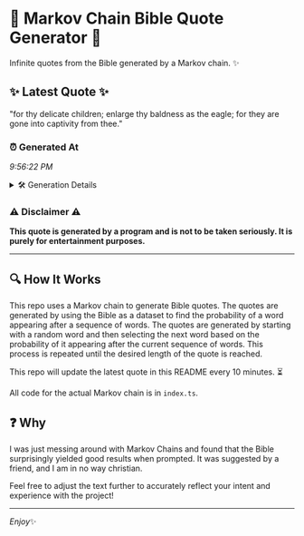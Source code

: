 # 📖 Markov Chain Bible Quote Generator 📖

Infinite quotes from the Bible generated by a Markov chain. ✨

## ✨ Latest Quote ✨
"for thy delicate children; enlarge thy baldness as the eagle; for they are gone into captivity from thee."

### ⏰ Generated At
*9:56:22 PM*

<details>
    <summary>🛠️ Generation Details</summary>
    <p>
        <strong>🌱 Seed:</strong> for<br>
        <strong>🔄 Iterations:</strong> 17<br>
        <strong>📜 Context History:</strong><br>[ for ]: thy<br>[ for, thy ]: delicate<br>[ for, thy, delicate ]: children;<br>[ for, thy, delicate, children; ]: enlarge<br>[ for, thy, delicate, children;, enlarge ]: thy<br>[ for, thy, delicate, children;, enlarge, thy ]: baldness<br>[ thy, delicate, children;, enlarge, thy, baldness ]: as<br>[ delicate, children;, enlarge, thy, baldness, as ]: the<br>[ children;, enlarge, thy, baldness, as, the ]: eagle;<br>[ enlarge, thy, baldness, as, the, eagle; ]: for<br>[ thy, baldness, as, the, eagle;, for ]: they<br>[ baldness, as, the, eagle;, for, they ]: are<br>[ as, the, eagle;, for, they, are ]: gone<br>[ the, eagle;, for, they, are, gone ]: into<br>[ eagle;, for, they, are, gone, into ]: captivity<br>[ for, they, are, gone, into, captivity ]: from<br>[ they, are, gone, into, captivity, from ]: thee.<br>
    </p>
</details>

### ⚠️ Disclaimer ⚠️
**This quote is generated by a program and is not to be taken seriously. It is purely for entertainment purposes.**

---

## 🔍 How It Works

This repo uses a Markov chain to generate Bible quotes. The quotes are generated by using the Bible as a dataset to find the probability of a word appearing after a sequence of words. The quotes are generated by starting with a random word and then selecting the next word based on the probability of it appearing after the current sequence of words. This process is repeated until the desired length of the quote is reached.

This repo will update the latest quote in this README every 10 minutes. ⏳

All code for the actual Markov chain is in `index.ts`.

## ❓ Why

I was just messing around with Markov Chains and found that the Bible surprisingly yielded good results when prompted. 
It was suggested by a friend, and I am in no way christian.

Feel free to adjust the text further to accurately reflect your intent and experience with the project!

---

*Enjoy*✨
